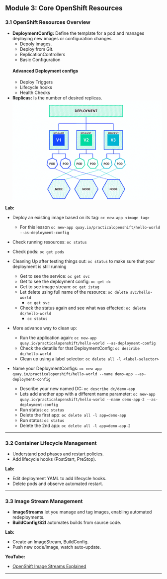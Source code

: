 ## Module 3: Core OpenShift Resources 

### 3.1 OpenShift Resources Overview

- **DeploymentConfig:** Define the template for a pod and manages deploying new images or configuration changes.
  - Depoly images.
  - Deploy from Git.
  - ReplicationControllers
  - Basic Configuration
  #### Advanced Deployment configs
  - Deploy Triggers
  - Lifecycle hooks
  - Health Checks
- **Replicas:** Is the number of desired replicas.
![Deployment](/images/deployment.png)

**Lab:**  
- Deploy an existing image based on its tag: `oc new-app <image tag>`
  - For this lesson
`oc new-app quay.io/practicalopenshift/hello-world --as-deployment-config`
- Check running resources: `oc status`
- Check pods: `oc get pods`

- Cleaning Up after testing things out: `oc status` to make sure that your deployment is still running 
  - Get to see the service: `oc get svc`
  - Get to see the deployment config: `oc get dc`
  - Get to see image stream: `oc get istag`
  - Let delete using full name of the resource: `oc delete svc/hello-world`
    - `oc get svc`
  - Check the status again and see what was effected: `oc delete dc/hello-world`
    - `oc status`
- More advance way to clean up:
  - Run the application again: `oc new-app quay.io/practicalopenshift/hello-world --as-deployment-config`
  - Check the detatils for that DeploymentConfig: `oc describe dc/hello-world`
  - Clean up using a label selector: `oc delete all -l <label-selector>`
- Name your DeploymentConfigs: `oc new-app quay.io/practicalopenshift/hello-world --name demo-app --as-deployment-config`
  - Describe your new named DC: `oc describe dc/demo-app`
  - Lets add another app with a different name parameter: `oc new-app quay.io/practicalopenshift/hello-world --name demo-app-2 --as-deployment-config`
  - Run status: `oc status`
  - Delete the first app: `oc delete all -l app=demo-app`
  - Run status: `oc status`
  - Delete the 2nd app: `oc delete all -l app=demo-app-2`

---

### 3.2 Container Lifecycle Management

- Understand pod phases and restart policies.
- Add lifecycle hooks (PostStart, PreStop).

**Lab:**  
- Edit deployment YAML to add lifecycle hooks.
- Delete pods and observe automated restart.

---

### 3.3 Image Stream Management

- **ImageStreams** let you manage and tag images, enabling automated redeployments.
- **BuildConfig/S2I** automates builds from source code.

**Lab:**  
- Create an ImageStream, BuildConfig.
- Push new code/image, watch auto-update.

**YouTube:**  
- [OpenShift Image Streams Explained](https://www.youtube.com/watch?v=jA-RH0jO-J8)

---

